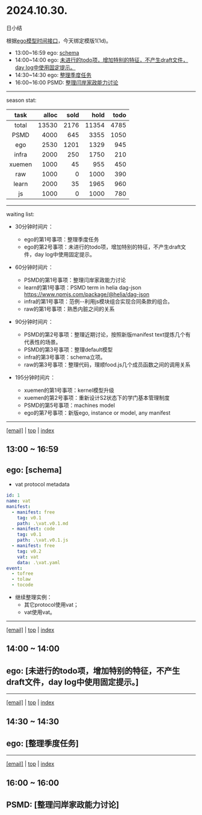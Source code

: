 # 2024.10.30.
日小结

<a id="top"></a>
根据[ego模型时间接口](https://gitee.com/hyg/blog/blob/master/timeflow.md)，今天绑定模版1(1d)。

<a id="index"></a>
- 13:00~16:59	ego: [schema](#20241030130000)
- 14:00~14:00	ego: [未进行的todo项，增加特别的特征，不产生draft文件，day log中使用固定提示。](#20241030140000)
- 14:30~14:30	ego: [整理季度任务](#20241030143000)
- 16:00~16:00	PSMD: [整理闫岸家政能力讨论](#20241030160000)

---
season stat:

| task | alloc | sold | hold | todo |
| :---: | ---: | ---: | ---: | ---: |
| total | 13530 | 2176 | 11354 | 4785 |
| PSMD | 4000 | 645 | 3355 | 1050 |
| ego | 2530 | 1201 | 1329 | 945 |
| infra | 2000 | 250 | 1750 | 210 |
| xuemen | 1000 | 45 | 955 | 450 |
| raw | 1000 | 0 | 1000 | 390 |
| learn | 2000 | 35 | 1965 | 960 |
| js | 1000 | 0 | 1000 | 780 |

---
waiting list:


- 30分钟时间片：
  - ego的第1号事项：整理季度任务
  - ego的第2号事项：未进行的todo项，增加特别的特征，不产生draft文件，day log中使用固定提示。

- 60分钟时间片：
  - PSMD的第1号事项：整理闫岸家政能力讨论
  - learn的第1号事项：PSMD term in helia dag-json https://www.npmjs.com/package/@helia/dag-json
  - infra的第1号事项：范例--利用js模块组合实现合同条款的组合。
  - raw的第1号事项：熟悉内脏之间的关系

- 90分钟时间片：
  - PSMD的第2号事项：整理近期讨论，按照新版manifest text提炼几个有代表性的场景。
  - PSMD的第3号事项：整理default模型
  - infra的第3号事项：schema立项。
  - raw的第3号事项：整理代码，理顺food.js几个成员函数之间的调用关系

- 195分钟时间片：
  - xuemen的第1号事项：kernel模型升级
  - xuemen的第2号事项：重新设计S2状态下的学门基本管理制度
  - PSMD的第5号事项：machines model
  - ego的第7号事项：新版ego, instance or model, any manifest

---
<a href="mailto:huangyg@mars22.com?subject=关于2024.10.30.[schema]任务&body=日期: 2024.10.30.%0D%0A序号: 5%0D%0A手稿:../../draft/2024/10/20241030.a.md%0D%0A---请勿修改邮件主题及以上内容 从下一行开始写您的想法---%0D%0A">[email]</a> | [top](#top) | [index](#index)
<a id="20241030130000"></a>
## 13:00 ~ 16:59
## ego: [schema]

- vat protocol metadata

```yaml
id: 1
name: vat
manifest:
  - manifest: free
    tag: v0.1
    path: .\vat.v0.1.md
  - manifest: code
    tag: v0.1
    path: .\vat.v0.1.js
  - manifest: free
    tag: v0.2
    vat: vat
    data: .\vat.yaml
event:
  - tofree
  - tolaw
  - tocode
```

- 继续整理实例：
    - 其它protocol使用vat；
    - vat使用vat。
---
<a href="mailto:huangyg@mars22.com?subject=关于2024.10.30.[未进行的todo项，增加特别的特征，不产生draft文件，day log中使用固定提示。]任务&body=日期: 2024.10.30.%0D%0A序号: 6%0D%0A手稿:../../draft/2024/10/20241030.01.md%0D%0A---请勿修改邮件主题及以上内容 从下一行开始写您的想法---%0D%0A">[email]</a> | [top](#top) | [index](#index)
<a id="20241030140000"></a>
## 14:00 ~ 14:00
## ego: [未进行的todo项，增加特别的特征，不产生draft文件，day log中使用固定提示。]


---
<a href="mailto:huangyg@mars22.com?subject=关于2024.10.30.[整理季度任务]任务&body=日期: 2024.10.30.%0D%0A序号: 7%0D%0A手稿:../../draft/2024/10/20241030.02.md%0D%0A---请勿修改邮件主题及以上内容 从下一行开始写您的想法---%0D%0A">[email]</a> | [top](#top) | [index](#index)
<a id="20241030143000"></a>
## 14:30 ~ 14:30
## ego: [整理季度任务]


---
<a href="mailto:huangyg@mars22.com?subject=关于2024.10.30.[整理闫岸家政能力讨论]任务&body=日期: 2024.10.30.%0D%0A序号: 9%0D%0A手稿:../../draft/2024/10/20241030.03.md%0D%0A---请勿修改邮件主题及以上内容 从下一行开始写您的想法---%0D%0A">[email]</a> | [top](#top) | [index](#index)
<a id="20241030160000"></a>
## 16:00 ~ 16:00
## PSMD: [整理闫岸家政能力讨论]

